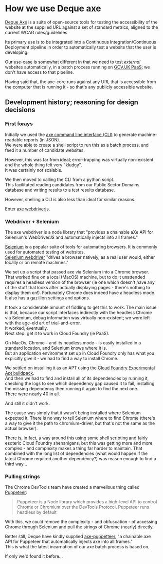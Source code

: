 # How we use Deque axe

[Deque Axe](https://github.com/dequelabs) is a suite of open-source tools for testing the accessibility of the website at the supplied URL against a set of standard metrics, aligned to the current WCAG rules/guidelines.

Its primary use is to be integrated into a Continuous Integration/Continuous Deployment pipeline in order to automatically test a website that the user is developing.

Our use-case is somewhat different in that we need to test _external_ websites automatically, in a batch process running on [GOV.UK PaaS](https://www.cloud.service.gov.uk/); we don't have access to that pipeline.

Having said that, the axe-core runs against any URL that is accessible from the computer that is running it - so that's any publicly accessible website.

## Development history; reasoning for design decisions

### First forays

Initially we used the [axe command line interface (CLI)](https://github.com/dequelabs/axe-cli) to generate machine-readable reports (in JSON).   
We were able to create a shell script to run this as a batch process, and feed it a number of candidate websites.

However, this was far from ideal; error-trapping was virtually non-existent and the whole thing felt very "kludgy".   
It was certainly not scalable.

We then moved to calling the CLI from a python script.  
This facilitated reading candidates from our Public Sector Domains database and writing results to a test results database.

However, shelling a CLI is also less than ideal for similar reasons.

Enter [axe webdriverjs](https://github.com/dequelabs/axe-webdriverjs).

### Webdriver + Selenium

The axe webdriver is a node library that "provides a chainable aXe API for Selenium's WebDriverJS and automatically injects into all frames."

[Selenium](https://www.selenium.dev/) is a popular suite of tools for automating browsers. It is commonly used for automated testing of websites.   
[Selenium webdriver](https://www.selenium.dev/projects/) "drives a browser natively, as a real user would, either locally or on remote machines."

We set up a script that passed axe via Selenium into a Chrome browser.    
That worked fine on a local (MacOS) machine, but to do it unattended requires a headless version of the browser (ie one which doesn't have any of the stuff that looks after actually displaying pages - there's nothing to display them on!). Fortunately Chrome does indeed have a headless mode.   
It also has a gazillion settings and options.

It took a considerable amount of fiddling to get this to work. The main issue is that, because our script interfaces indirectly with the headless Chrome via Selenium, debug information was virtually non-existent; we were left with the age-old art of trial-and-error.  
It worked, eventually.   
Next step: get it to work in Cloud Foundry (ie PaaS).

On MacOs, Chrome - and its headless mode - is easily installed in a standard location, and Selenium knows where it is.    
But an application environment set up in Cloud Foundry only has what you explicitly give it - we had to find a way to install Chrome.

We settled on installing it as an APT using the [Cloud Foundry Experimental Apt buildpack](https://github.com/cloudfoundry/apt-buildpack.git).   
And then we had to find and install all of its dependencies by running it, checking the logs to see which dependency gap caused it to fail, installing the missing dependency then running it again to find the next one.  
There were nearly 40 in all.

And still it didn't work.

The cause was simply that it wasn't being installed where Selenium expected it. There is no way to tell Selenium where to find Chrome (there's a way to give it the path to chromium-driver, but that's not the same as the actual browser).

There is, in fact, a way around this using some shell scripting and fairly esoteric Cloud Foundry shenanigans, but this was getting more and more complex - and complexity makes a thing far harder to maintain.  That combined with the long list of dependencies (what would happen if the latest Chrome required another dependency?) was reason enough to find a third way...

### Pulling strings
The Chrome DevTools team have created a marvellous thing called [Puppeteer](https://pptr.dev/):
> Puppeteer is a Node library which provides a high-level API to control Chrome or Chromium over the DevTools Protocol. Puppeteer runs headless by default

With this, we could remove the complexity - and obfuscation - of accessing Chrome through Selenium and pull the strings of Chrome (nearly) directly.

Better still, Deque have kindly supplied [axe-puppetteer](https://github.com/dequelabs/axe-puppeteer), "a chainable axe API for Puppeteer that automatically injects axe into all frames."   
This is what the latest incarnation of our axe batch process is based on.

If only we'd found it before...
